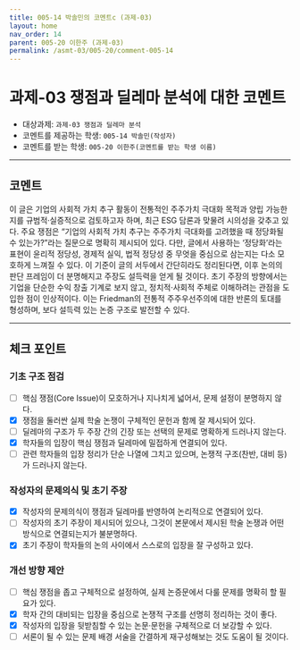 ```yaml
---
title: 005-14 박솔민의 코멘트c (과제-03) 
layout: home
nav_order: 14
parent: 005-20 이한주 (과제-03)
permalink: /asmt-03/005-20/comment-005-14
---
```


# 과제-03 쟁점과 딜레마 분석에 대한 코멘트

- 대상과제: `과제-03 쟁점과 딜레마 분석`
- 코멘트를 제공하는 학생: `005-14 박솔민(작성자)` 
- 코멘트를 받는 학생: `005-20 이한주(코멘트를 받는 학생 이름)` 

---

## 코멘트

이 글은 기업의 사회적 가치 추구 활동이 전통적인 주주가치 극대화 목적과 양립 가능한지를 규범적·실증적으로 검토하고자 하며, 최근 ESG 담론과 맞물려 시의성을 갖추고 있다. 주요 쟁점은 “기업의 사회적 가치 추구는 주주가치 극대화를 고려했을 때 정당화될 수 있는가?”라는 질문으로 명확히 제시되어 있다. 다만, 글에서 사용하는 ‘정당화’라는 표현이 윤리적 정당성, 경제적 실익, 법적 정당성 중 무엇을 중심으로 삼는지는 다소 모호하게 느껴질 수 있다. 이 기준이 글의 서두에서 간단히라도 정리된다면, 이후 논의의 판단 프레임이 더 분명해지고 주장도 설득력을 얻게 될 것이다. 초기 주장의 방향에서는 기업을 단순한 수익 창출 기계로 보지 않고, 정치적·사회적 주체로 이해하려는 관점을 도입한 점이 인상적이다. 이는 Friedman의 전통적 주주우선주의에 대한 반론의 토대를 형성하며, 보다 설득력 있는 논증 구조로 발전할 수 있다.

---

## 체크 포인트

### **기초 구조 점검**
- [ ] 핵심 쟁점(Core Issue)이 모호하거나 지나치게 넓어서, 문제 설정이 분명하지 않다.
- [x] 쟁점을 둘러싼 실제 학술 논쟁이 구체적인 문헌과 함께 잘 제시되어 있다.
- [ ] 딜레마의 구조가 두 주장 간의 긴장 또는 선택의 문제로 명확하게 드러나지 않는다.
- [x] 학자들의 입장이 핵심 쟁점과 딜레마에 밀접하게 연결되어 있다.
- [ ] 관련 학자들의 입장 정리가 단순 나열에 그치고 있으며, 논쟁적 구조(찬반, 대비 등)가 드러나지 않는다.

### **작성자의 문제의식 및 초기 주장**
- [x] 작성자의 문제의식이 쟁점과 딜레마를 반영하여 논리적으로 연결되어 있다.
- [ ] 작성자의 초기 주장이 제시되어 있으나, 그것이 본문에서 제시된 학술 논쟁과 어떤 방식으로 연결되는지가 불분명하다.
- [x] 초기 주장이 학자들의 논의 사이에서 스스로의 입장을 잘 구성하고 있다.

### **개선 방향 제안**
- [ ] 핵심 쟁점을 좁고 구체적으로 설정하여, 실제 논증문에서 다룰 문제를 명확히 할 필요가 있다.
- [x] 학자 간의 대비되는 입장을 중심으로 논쟁적 구조를 선명히 정리하는 것이 좋다.
- [x] 작성자의 입장을 뒷받침할 수 있는 논문·문헌을 구체적으로 더 보강할 수 있다.
- [ ] 서론이 될 수 있는 문제 배경 서술을 간결하게 재구성해보는 것도 도움이 될 것이다.
